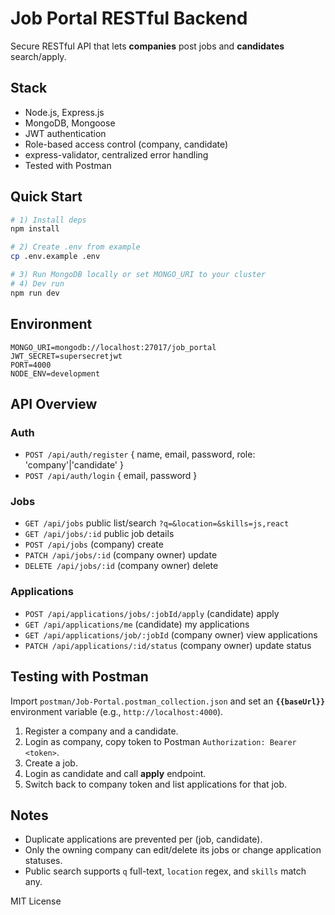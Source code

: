 # Job Portal RESTful Backend

Secure RESTful API that lets **companies** post jobs and **candidates** search/apply.

## Stack
- Node.js, Express.js
- MongoDB, Mongoose
- JWT authentication
- Role-based access control (company, candidate)
- express-validator, centralized error handling
- Tested with Postman

## Quick Start

```bash
# 1) Install deps
npm install

# 2) Create .env from example
cp .env.example .env

# 3) Run MongoDB locally or set MONGO_URI to your cluster
# 4) Dev run
npm run dev
```

## Environment

```
MONGO_URI=mongodb://localhost:27017/job_portal
JWT_SECRET=supersecretjwt
PORT=4000
NODE_ENV=development
```

## API Overview

### Auth
- `POST /api/auth/register` { name, email, password, role: 'company'|'candidate' }
- `POST /api/auth/login` { email, password }

### Jobs
- `GET /api/jobs` public list/search `?q=&location=&skills=js,react`
- `GET /api/jobs/:id` public job details
- `POST /api/jobs` (company) create
- `PATCH /api/jobs/:id` (company owner) update
- `DELETE /api/jobs/:id` (company owner) delete

### Applications
- `POST /api/applications/jobs/:jobId/apply` (candidate) apply
- `GET /api/applications/me` (candidate) my applications
- `GET /api/applications/job/:jobId` (company owner) view applications
- `PATCH /api/applications/:id/status` (company owner) update status

## Testing with Postman

Import `postman/Job-Portal.postman_collection.json` and set an **`{{baseUrl}}`** environment variable (e.g., `http://localhost:4000`).

1. Register a company and a candidate.
2. Login as company, copy token to Postman `Authorization: Bearer <token>`.
3. Create a job.
4. Login as candidate and call **apply** endpoint.
5. Switch back to company token and list applications for that job.

## Notes
- Duplicate applications are prevented per (job, candidate).
- Only the owning company can edit/delete its jobs or change application statuses.
- Public search supports `q` full-text, `location` regex, and `skills` match any.

MIT License